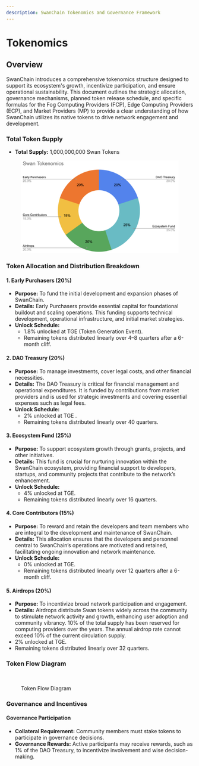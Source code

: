 ```yaml
---
description: SwanChain Tokenomics and Governance Framework
---
```


# Tokenomics

## Overview

SwanChain introduces a comprehensive tokenomics structure designed to support its ecosystem's growth, incentivize participation, and ensure operational sustainability. This document outlines the strategic allocation, governance mechanisms, planned token release schedule, and specific formulas for the Fog Computing Providers (FCP), Edge Computing Providers (ECP), and Market Providers (MP) to provide a clear understanding of how SwanChain utilizes its native tokens to drive network engagement and development.&#x20;

### Total Token Supply

* **Total Supply:** 1,000,000,000 Swan Tokens



<figure><img src="../../.gitbook/assets/image (2) (3).png" alt=""><figcaption></figcaption></figure>

### Token Allocation and Distribution Breakdown

#### 1. Early Purchasers (20%)

* **Purpose:** To fund the initial development and expansion phases of SwanChain.
* **Details:** Early Purchasers provide essential capital for foundational buildout and scaling operations. This funding supports technical development, operational infrastructure, and initial market strategies.
* **Unlock Schedule:**
  * 1.8% unlocked at TGE (Token Generation Event).
  * Remaining tokens distributed linearly over 4–8 quarters after a 6-month cliff.

#### 2. DAO Treasury (20%)

* **Purpose:** To manage investments, cover legal costs, and other financial necessities.
* **Details:** The DAO Treasury is critical for financial management and operational expenditures. It is funded by contributions from market providers and is used for strategic investments and covering essential expenses such as legal fees.
* **Unlock Schedule:**
  * 2% unlocked at TGE .
  * Remaining tokens distributed linearly over 40  quarters.

#### 3. Ecosystem Fund (25%)

* **Purpose:** To support ecosystem growth through grants, projects, and other initiatives.
* **Details:** This fund is crucial for nurturing innovation within the SwanChain ecosystem, providing financial support to developers, startups, and community projects that contribute to the network’s enhancement.
* **Unlock Schedule:**
  * 4% unlocked at TGE.
  * Remaining tokens distributed linearly over 16 quarters.

#### 4. Core Contributors (15%)

* **Purpose:** To reward and retain the developers and team members who are integral to the development and maintenance of SwanChain.
* **Details:** This allocation ensures that the developers and personnel central to SwanChain’s operations are motivated and retained, facilitating ongoing innovation and network maintenance.
* **Unlock Schedule:**
  * 0% unlocked at TGE.
  * Remaining tokens distributed linearly over 12 quarters after a 6-month cliff.

#### 5. Airdrops (20%)

* **Purpose:** To incentivize broad network participation and engagement.
* **Details:** Airdrops distribute Swan tokens widely across the community to stimulate network activity and growth, enhancing user adoption and community vibrancy. 10% of the total supply has been reserved for computing providers over the years. The annual airdrop rate cannot exceed 10% of the current circulation supply.
* 2% unlocked at TGE.
* Remaining tokens distributed linearly over 32 quarters.

### Token Flow Diagram

<figure><img src="../../.gitbook/assets/image (172).png" alt=""><figcaption><p>Token Flow Diagram</p></figcaption></figure>

### Governance and Incentives

#### Governance Participation

* **Collateral Requirement:** Community members must stake tokens to participate in governance decisions.
* **Governance Rewards:** Active participants may receive rewards, such as 1% of the DAO Treasury, to incentivize involvement and wise decision-making.

